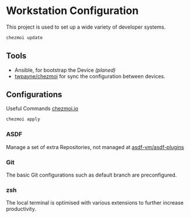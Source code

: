 # Workstation Configuration

This project is used to set up a wide variety of developer systems.

```sh
chezmoi update
```

## Tools

* Ansible, for bootstrap the Device *(planed)*
* [twpayne/chezmoi](https://github.com/twpayne/chezmoi) for sync the configuration between devices.

## Configurations

Useful Commands [chezmoi.io](https://www.chezmoi.io/quick-start/#start-using-chezmoi-on-your-current-machine)

```sh
chezmoi apply
```

### ASDF

Manage a set of extra Repositories, not managed at [asdf-vm/asdf-plugins](https://github.com/asdf-vm/asdf-plugins/tree/master/plugins)


### Git

The basic Git configurations such as default branch are preconfigured.  

### zsh

The local terminal is optimised with various extensions to further increase productivity.
